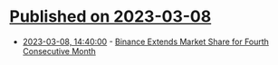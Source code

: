 # [Published on 2023-03-08](index.md)

* [2023-03-08, 14:40:00](https://tech.slashdot.org/story/23/03/08/1441258/binance-extends-market-share-for-fourth-consecutive-month?utm_source=rss1.0mainlinkanon&utm_medium=feed) - [Binance Extends Market Share for Fourth Consecutive Month](https://tech.slashdot.org/story/23/03/08/1441258/binance-extends-market-share-for-fourth-consecutive-month?utm_source=rss1.0mainlinkanon&utm_medium=feed)
